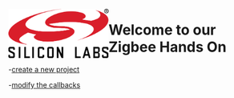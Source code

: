
<img src="images/silabs_logo.png"
     alt="Silabs Logo"
     style="float: left"
     width="200" />

# Welcome to our Zigbee Hands On 

-[create a new project](/handson/create_a_project.md)

-[modify the callbacks](/handson/modify_callbacks.md)
